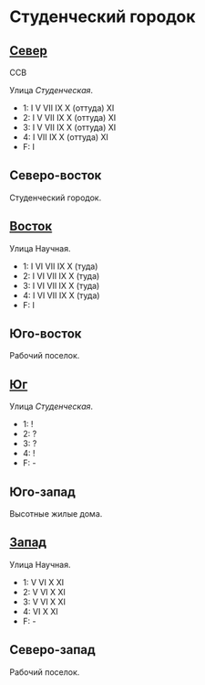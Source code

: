 # Студенческий городок

## [Север](./560087.md)

ССВ

Улица *Студенческая*.

* 1:    I   V   VII IX  X (оттуда)  XI
* 2:    I   V   VII IX  X (оттуда)  XI
* 3:    I   V   VII IX  X (оттуда)  XI
* 4:    I   VII IX  X (оттуда)  XI
* F:    I

## Северо-восток

Студенческий городок.

## [Восток](./570090.md)

Улица Научная.

* 1:    I   VI  VII IX  X (туда)
* 2:    I   VI  VII IX  X (туда)
* 3:    I   VI  VII IX  X (туда)
* 4:    I   VI  VII IX  X (туда)
* F:    I

## Юго-восток

Рабочий поселок.

## [Юг](./560100.md)

Улица *Студенческая*.

* 1:    !
* 2:    ?
* 3:    ?
* 4:    !
* F:    -

## Юго-запад

Высотные жилые дома.

## [Запад](./550090.md)

Улица Научная.

* 1:    V   VI  X   XI
* 2:    V   VI  X   XI
* 3:    V   VI  X   XI
* 4:    VI  X   XI
* F:    -

## Северо-запад

Рабочий поселок.
